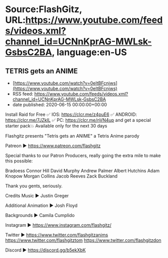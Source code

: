 # Source:FlashGitz, URL:https://www.youtube.com/feeds/videos.xml?channel_id=UCNnKprAG-MWLsk-GsbsC2BA, language:en-US

## TETRIS gets an ANIME
 - [https://www.youtube.com/watch?v=0eItBFcnjws](https://www.youtube.com/watch?v=0eItBFcnjws)
 - RSS feed: https://www.youtube.com/feeds/videos.xml?channel_id=UCNnKprAG-MWLsk-GsbsC2BA
 - date published: 2020-06-15 00:00:00+00:00

Install Raid for Free ✅ IOS: https://clcr.me/z4puE6 ✅ ANDROID: https://clcr.me/7JZkIL ✅ PC: https://clcr.me/nVN4up and get a special starter pack💥 Available only for the next 30 days

Flashgitz presents "Tetris gets an ANIME" a Tetris Anime parody 

Patreon ►
https://www.patreon.com/flashgitz

Special thanks to our Patron Producers, really going the extra mile to make this possible:

Bradoess
Connor Hill
David Murphy
Andrew Palmer
Albert Hutchins
Adam Knopow
Morgan Collins
Jacob Reeves
Zack Buckland

Thank you gents, seriously.

Credits Music ►
Justin Greger

Additional Animation ► 
Josh Floyd 

Backgrounds ► 
Camila Cumplido 

Instagram ►
https://www.instagram.com/flashgitz/

Twitter ►
https://www.twitter.com/flashgitzanims
https://www.twitter.com/flashgitztom
https://www.twitter.com/flashgitzdon

Discord ►
https://discord.gg/b5ekXbK

